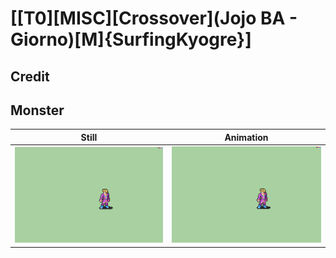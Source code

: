 # [\[T0\]\[MISC\]\[Crossover\]\(Jojo BA - Giorno\)\[M\]{SurfingKyogre}]

## Credit


	
## Monster

| Still | Animation |
| :---: | :-------: |
| ![Monster still](./Monster_000.png) | ![Monster animation](./Monster.gif) |
